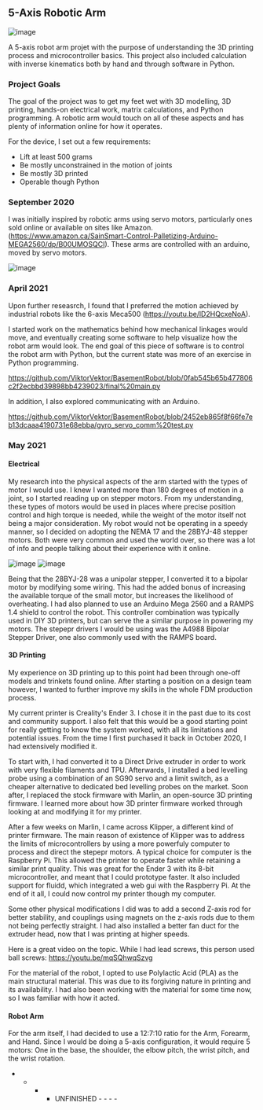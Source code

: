 ## 5-Axis Robotic Arm

![image](https://user-images.githubusercontent.com/41247872/132286744-f61dbbb3-6c37-4f1d-899b-ab8461038803.png)

A 5-axis robot arm projet with the purpose of understanding the 3D printing process and microcontroller basics. This project also included calculation with inverse kinematics both by hand and through software in Python.

### Project Goals

The goal of the project was to get my feet wet with 3D modelling, 3D printing, hands-on electrical work, matrix calculations, and Python programming. A robotic arm would touch on all of these aspects and has plenty of information online for how it operates. 

For the device, I set out a few requirements:
 - Lift at least 500 grams
 - Be mostly unconstrained in the motion of joints
 - Be mostly 3D printed
 - Operable though Python

### September 2020

I was initially inspired by robotic arms using servo motors, particularly ones sold online or available on sites like Amazon. (https://www.amazon.ca/SainSmart-Control-Palletizing-Arduino-MEGA2560/dp/B00UMOSQCI). These arms are controlled with an arduino, moved by servo motors.

![image](https://user-images.githubusercontent.com/41247872/132287775-6a344b85-e3f3-440d-b6de-1ad0c2425668.png)

### April 2021

Upon further reseasrch, I found that I preferred the motion achieved by industrial robots like the 6-axis Meca500 (https://youtu.be/lD2HQcxeNoA).

I started work on the mathematics behind how mechanical linkages would move, and eventually creating some software to help visualize how the robot arm would look. The end goal of this piece of software is to control the robot arm with Python, but the current state was more of an exercise in Python programming.

https://github.com/ViktorVektor/BasementRobot/blob/0fab545b65b477806c2f2ecbbd39898bb4239023/final%20main.py

In addition, I also explored communicating with an Arduino.

https://github.com/ViktorVektor/BasementRobot/blob/2452eb865f8f66fe7eb13dcaaa4190731e68ebba/gyro_servo_comm%20test.py

### May 2021

#### Electrical

My research into the physical aspects of the arm started with the types of motor I would use. I knew I wanted more than 180 degrees of motion in a joint, so I started reading up on stepper motors. From my understanding, these types of motors would be used in places where precise position control and high torque is needed, while the weight of the motor itself not being a major consideration. My robot would not be operating in a speedy manner, so I decided on adopting the NEMA 17 and the 28BYJ-48 stepper motors. Both were very common and used the world over, so there was a lot of info and people talking about their experience with it online.

![image](https://user-images.githubusercontent.com/41247872/132289187-90b2d599-8861-4ba2-bb26-414e628a4d10.png) ![image](https://user-images.githubusercontent.com/41247872/132289226-345994f7-13b6-4321-8517-79b9121531ea.png)

Being that the 28BYJ-28 was a unipolar stepper, I converted it to a bipolar motor by modifying some wiring. This had the added bonus of increasing the available torque of the small motor, but increases the likelihood of overheating. I had also planned to use an Arduino Mega 2560 and a RAMPS 1.4 shield to control the robot. This controller combination was typically used in DIY 3D printers, but can serve the a similar purpose in powering my motors. The stepepr drivers I would be using was the A4988 Bipolar Stepper Driver, one also commonly used with the RAMPS board.

#### 3D Printing

My experience on 3D printing up to this point had been through one-off models and trinkets found online. After starting a position on a design team however, I wanted to further improve my skills in the whole FDM production process. 

My current printer is Creality's Ender 3. I chose it in the past due to its cost and community support. I also felt that this would be a good starting point for really getting to know the system worked, with all its limitations and potential issues. From the time I first purchased it back in October 2020, I had extensively modified it. 

To start with, I had converted it to a Direct Drive extruder in order to work with very flexible filaments and TPU. Afterwards, I installed a bed levelling probe using a combination of an SG90 servo and a limit switch, as a cheaper alternative to dedicated bed levelling probes on the market. Soon after, I replaced the stock firmware with Marlin, an open-source 3D printing firmware. I learned more about how 3D printer firmware worked through looking at and modifying it for my printer.

After a few weeks on Marlin, I came across Klipper, a different kind of printer firmware. The main reason of existence of Klipper was to address the limits of microcontrollers by using a more powerfuly computer to process and direct the stepepr motors. A typical choice for computer is the Raspberry Pi. This allowed the printer to operate faster while retaining a similar print quality. This was great for the Ender 3 with its 8-bit microcontroller, and meant that I could prototype faster. It also included support for fluidd, which integrated a web gui with the Raspberry Pi. At the end of it all, I could now control my printer though my computer.

Some other physical modifications I did was to add a second Z-axis rod for better stability, and couplings using magnets on the z-axis rods due to them not being perfectly straight. I had also installed a better fan duct for the extruder head, now that I was printing at higher speeds.

Here is a great video on the topic. While I had lead screws, this person used ball screws: https://youtu.be/mqSQhwqSzvg

For the material of the robot, I opted to use Polylactic Acid (PLA) as the main structural material. This was due to its forgiving nature in printing and its availability. I had also been working with the material for some time now, so I was familiar with how it acted.

#### Robot Arm

For the arm itself, I had decided to use a 12:7:10 ratio for the Arm, Forearm, and Hand. Since I would be doing a 5-axis configuration, it would require 5 motors: One in the base, the shoulder, the elbow pitch, the wrist pitch, and the wrist rotation. 

- - - - UNFINISHED - - - -
